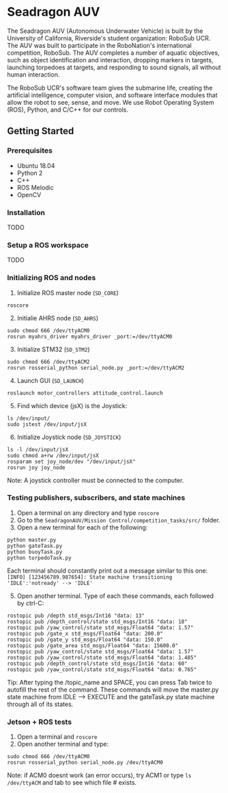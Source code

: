 # Seadragon AUV

The Seadragon AUV (Autonomous Underwater Vehicle) is built by the University of California, Riverside's student organization: RoboSub UCR. The AUV was built to participate in the RoboNation's international competition, RoboSub. The AUV completes a number of aquatic objectives, such as object identification and interaction, dropping markers in targets, launching torpedoes at targets, and responding to sound signals, all without human interaction.

The RoboSub UCR's software team gives the submarine life, creating the artificial intelligence, computer vision, and software interface modules that allow the robot to see, sense, and move. We use Robot Operating System (ROS), Python, and C/C++ for our controls.

## Getting Started

### Prerequisites

* Ubuntu 18.04
* Python 2
* C++
* ROS Melodic
* OpenCV

### Installation

TODO

### Setup a ROS workspace

TODO


### Initializing ROS and nodes

1. Initialize ROS master node (``SD_CORE``)
```
roscore
```

2. Initialie AHRS node (``SD_AHRS``)
```
sudo chmod 666 /dev/ttyACM0
rosrun myahrs_driver myahrs_driver _port:=/dev/ttyACM0
```

3. Initialize STM32 (``SD_STM2``)
```
sudo chmod 666 /dev/ttyACM2
rosrun rosserial_python serial_node.py _port:=/dev/ttyACM2
```

4. Launch GUI (``SD_LAUNCH``)
```
roslaunch motor_controllers attitude_control.launch
```

5. Find which device (jsX) is the Joystick:
```
ls /dev/input/
sudo jstest /dev/input/jsX
```

6. Initialize Joystick node (``SD_JOYSTICK``)
```
ls -l /dev/input/jsX
sudo chmod a+rw /dev/input/jsX
rosparam set joy_node/dev "/dev/input/jsX"
rosrun joy joy_node
```
Note: A joystick controller must be connected to the computer.

### Testing publishers, subscribers, and state machines

1. Open a terminal on any directory and type `roscore`
2. Go to the `SeadragonAUV/Mission Control/competition_tasks/src/` folder.
3. Open a new terminal for each of the following:
```
python master.py
python gateTask.py
python buoyTask.py
python torpedoTask.py
```
Each terminal should constantly print out a message similar to this one: `[INFO] [123456789.987654]: State machine transitioning 'IDLE':'notready' --> 'IDLE'`

5. Open another terminal. Type of each these commands, each followed by ctrl-C:
```
rostopic pub /depth std_msgs/Int16 "data: 13"
rostopic pub /depth_control/state std_msgs/Int16 "data: 18"
rostopic pub /yaw_control/state std_msgs/Float64 "data: 1.57"
rostopic pub /gate_x std_msgs/Float64 "data: 200.0"
rostopic pub /gate_y std_msgs/Float64 "data: 150.0"
rostopic pub /gate_area std_msgs/Float64 "data: 15600.0"
rostopic pub /yaw_control/state std_msgs/Float64 "data: 1.57"
rostopic pub /yaw_control/state std_msgs/Float64 "data: 1.485"
rostopic pub /depth_control/state std_msgs/Int16 "data: 60"
rostopic pub /yaw_control/state std_msgs/Float64 "data: 0.765"
```
Tip: After typing the /topic_name and SPACE, you can press Tab twice to autofill the rest of the command.
These commands will move the master.py state machine from IDLE --> EXECUTE and the gateTask.py state machine through all of its states.

### Jetson + ROS tests
1. Open a terminal and `roscore`
2. Open another terminal and type:
```
sudo chmod 666 /dev/ttyACM0
rosrun rosserial_python serial_node.py /dev/ttyACM0
```
Note: if ACM0 doesnt work (an error occurs), try ACM1 or type `ls /dev/ttyACM` and tab to see which file # exists.

